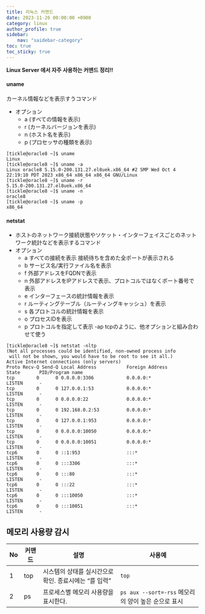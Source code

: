 ```yaml
---
title: 리눅스 커맨드
date: 2023-11-26 00:00:00 +0900
category: linux
author_profile: true
sidebar:
    nav: "saidebar-category"
toc: true
toc_sticky: true
---
```


**Linux Server 에서 자주 사용하는 커맨드 정리!!**

#### uname

カーネル情報などを表示すうコマンド
- オプション
  - a (すべての情報を表示)
  - r (カーネルバージョンを表示)
  - n (ホスト名を表示)
  - p (プロセッサの種類を表示)


```shell
[tickle@oracle8 ~]$ uname
Linux
[tickle@oracle8 ~]$ uname -a
Linux oracle8 5.15.0-200.131.27.el8uek.x86_64 #2 SMP Wed Oct 4 22:19:10 PDT 2023 x86_64 x86_64 x86_64 GNU/Linux
[tickle@oracle8 ~]$ uname -r
5.15.0-200.131.27.el8uek.x86_64
[tickle@oracle8 ~]$ uname -n
oracle8
[tickle@oracle8 ~]$ uname -p
x86_64
```

#### netstat

- ホストのネットワーク接続状態やソケット・インターフェイスごとのネットワーク統計などを表示するコマンド
- オプション
  - a	すべての接続を表示	接続待ちを含めた全ポートが表示される
  - b	サービス名/実行ファイル名を表示	
  - f	外部アドレスをFQDNで表示	
  - n	外部アドレスをIPアドレスで表示、プロトコルではなくポート番号で表示
  - e	インターフェースの統計情報を表示	
  - r	ルーティングテーブル（ルーティングキャッシュ）を表示	
  - s	各プロトコルの統計情報を表示	
  - o	プロセスIDを表示	
  - p	プロトコルを指定して表示	-ap tcpのように、他オプションと組み合わせて使う

```shell
[tickle@oracle8 ~]$ netstat -nltp
(Not all processes could be identified, non-owned process info
 will not be shown, you would have to be root to see it all.)
Active Internet connections (only servers)
Proto Recv-Q Send-Q Local Address           Foreign Address         State       PID/Program name
tcp        0      0 0.0.0.0:3306            0.0.0.0:*               LISTEN      -
tcp        0      0 127.0.0.1:53            0.0.0.0:*               LISTEN      -
tcp        0      0 0.0.0.0:22              0.0.0.0:*               LISTEN      -
tcp        0      0 192.168.0.2:53          0.0.0.0:*               LISTEN      -
tcp        0      0 127.0.0.1:953           0.0.0.0:*               LISTEN      -
tcp        0      0 0.0.0.0:10050           0.0.0.0:*               LISTEN      -
tcp        0      0 0.0.0.0:10051           0.0.0.0:*               LISTEN      -
tcp6       0      0 ::1:953                 :::*                    LISTEN      -
tcp6       0      0 :::3306                 :::*                    LISTEN      -
tcp6       0      0 :::80                   :::*                    LISTEN      -
tcp6       0      0 :::22                   :::*                    LISTEN      -
tcp6       0      0 :::10050                :::*                    LISTEN      -
tcp6       0      0 :::10051                :::*                    LISTEN      -

```


## 메모리 사용량 감시

|No|커맨드|설명|사용예|
| --- | --- | --- | --- |
|1|top|시스템의 상태를 실시간으로 확인. 종료시에는 <q>를 입력|`top`|
|2|ps|프로세스별 메모리 사용량을 표시한다.|`ps aux --sort=-rss` 메모리의 양이 높은 순으로 표시|